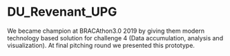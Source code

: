 # DU_Revenant_UPG

We became champion at BRACAthon3.0 2019 by giving them modern technology based solution for challenge 4 (Data accumulation, analysis and visualization).
At final pitching round we presented this prototype.
